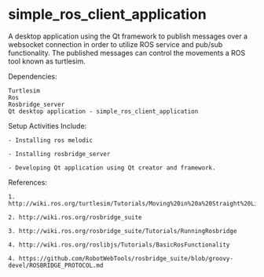 # simple_ros_client_application
A desktop application using the Qt framework to publish messages over a websocket connection in order to utilize ROS service and pub/sub functionality. The published messages can control the movements a ROS tool known as turtlesim. 

Dependencies: 

    Turtlesim
    Ros
    Rosbridge_server
    Qt desktop application - simple_ros_client_application
    

Setup Activities Include: 

    - Installing ros melodic
    
    - Installing rosbridge_server
    
    - Developing Qt application using Qt creator and framework.
    

References:

    1. http://wiki.ros.org/turtlesim/Tutorials/Moving%20in%20a%20Straight%20Line
    
    2. http://wiki.ros.org/rosbridge_suite
    
    3. http://wiki.ros.org/rosbridge_suite/Tutorials/RunningRosbridge
    
    4. http://wiki.ros.org/roslibjs/Tutorials/BasicRosFunctionality
    
    4. https://github.com/RobotWebTools/rosbridge_suite/blob/groovy-devel/ROSBRIDGE_PROTOCOL.md
